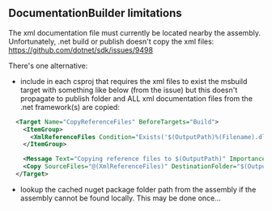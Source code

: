 ## DocumentationBuilder limitations

The xml documentation file must currently be located nearby the assembly. Unfortunately, .net build or publish
doesn't copy the xml files: https://github.com/dotnet/sdk/issues/9498

There's one alternative:

- include in each csproj that requires the xml files to exist the msbuild target with something
  like below (from the issue) but this doesn't propagate to publish folder and ALL xml
  documentation files from the .net framework(s) are copied:
```xml
  <Target Name="CopyReferenceFiles" BeforeTargets="Build">
    <ItemGroup>
      <XmlReferenceFiles Condition="Exists('$(OutputPath)%(Filename).dll')" Include="%(Reference.RelativeDir)%(Reference.Filename).xml" />
    </ItemGroup>

    <Message Text="Copying reference files to $(OutputPath)" Importance="High" />
    <Copy SourceFiles="@(XmlReferenceFiles)" DestinationFolder="$(OutputPath)" Condition="Exists('%(RootDir)%(Directory)%(Filename)%(Extension)')" />
  </Target>
```
- lookup the cached nuget package folder path from the assembly if the assembly cannot be found locally.
  This may be done once...

